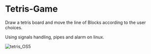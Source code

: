 # Tetris-Game
Draw a tetris board and move the line of Blocks according to the user choices.

Using signals handling, pipes and alarm on linux.

![tetris_OS5](https://user-images.githubusercontent.com/45950682/93496995-94d8f800-f918-11ea-80d7-b54cd842d5bf.jpg)
